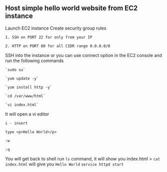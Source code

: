 Host simple hello world website from EC2 instance
---
Launch EC2 instance
Create security group rules

    1. SSH on PORT 22 for only from your IP
 
    2. HTTP on PORT 80 for all CIDR range 0.0.0.0/0

SSH into the instance or you can use connect option in the EC2 console and run the following commands
 
    `sudo su`

    `yum update -y`

    `yum install http -y`

    `cd /var/www/html`
    
    `vi index.html`

It will open a vi editor
 
    i - insert
 
    type <p>Hello World</p>

    :w

    :q

You will get back to shell
run `ls` command, it will show you index.html > `cat index.html` will give you `Hello World`
    `service httpd start`